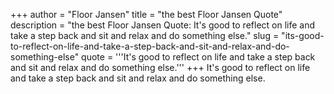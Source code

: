 +++
author = "Floor Jansen"
title = "the best Floor Jansen Quote"
description = "the best Floor Jansen Quote: It's good to reflect on life and take a step back and sit and relax and do something else."
slug = "its-good-to-reflect-on-life-and-take-a-step-back-and-sit-and-relax-and-do-something-else"
quote = '''It's good to reflect on life and take a step back and sit and relax and do something else.'''
+++
It's good to reflect on life and take a step back and sit and relax and do something else.
